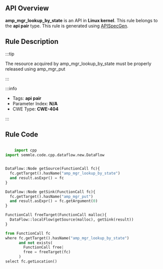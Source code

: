 ---
---


## API Overview
**amp_mgr_lookup_by_state** is an API in **Linux kernel**. This rule belongs to the **api pair** type. This rule is generated using [APISpecGen](../../tools/APISpecGen).
## Rule Description

:::tip

The resource acquired by amp_mgr_lookup_by_state must be properly released using amp_mgr_put

:::

:::info

- Tags: **api pair**
- Parameter Index: **N/A**
- CWE Type: **CWE-404**

:::

## Rule Code
```python

    import cpp
import semmle.code.cpp.dataflow.new.DataFlow


DataFlow::Node getSource(FunctionCall fc){
  fc.getTarget().hasName("amp_mgr_lookup_by_state")
  and result.asExpr() = fc
}

DataFlow::Node getSink(FunctionCall fc){
  fc.getTarget().hasName("amp_mgr_put")
  and result.asExpr() = fc.getArgument(0)
}

FunctionCall freeTarget(FunctionCall malloc){
  DataFlow::localFlow(getSource(malloc), getSink(result))
}

from FunctionCall fc
where fc.getTarget().hasName("amp_mgr_lookup_by_state")
      and not exists(
        FunctionCall free| 
        free = freeTarget(fc)
      )
select fc.getLocation()

    
```